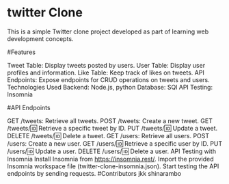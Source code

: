 # twitter Clone
This is a simple Twitter clone project developed as part of learning web development concepts.

#Features

Tweet Table: Display tweets posted by users.
User Table: Display user profiles and information.
Like Table: Keep track of likes on tweets.
API Endpoints: Expose endpoints for CRUD operations on tweets and users.
Technologies Used
Backend: Node.js, python
Database: SQl
API Testing: Insomnia




#API Endpoints

GET /tweets: Retrieve all tweets.
POST /tweets: Create a new tweet.
GET /tweets/:id: Retrieve a specific tweet by ID.
PUT /tweets/:id: Update a tweet.
DELETE /tweets/:id: Delete a tweet.
GET /users: Retrieve all users.
POST /users: Create a new user.
GET /users/:id: Retrieve a specific user by ID.
PUT /users/:id: Update a user.
DELETE /users/:id: Delete a user.
API Testing with Insomnia
Install Insomnia from https://insomnia.rest/.
Import the provided Insomnia workspace file (twitter-clone-insomnia.json).
Start testing the API endpoints by sending requests.
#Contributors
jkk shinarambo
